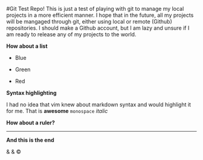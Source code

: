 #Git Test Repo!
This is just a test of playing with git to manage my local projects
in a more efficient manner. I hope that in the future, all my projects
will be mangaged through git, either using local or remote (Github) 
repositories. I should make a Github account, but I am lazy and unsure
if I am ready to release any of my projects to the world. 

**How about a list**

* Blue

* Green

* Red

**Syntax highlighting**

I had no idea that vim knew about markdown syntax and would highlight it 
for me. That is __awesome__ `monospace` *italic* 

**How about a ruler?**

*** 

**And this is the end**

&amp; &amp; &copy;



